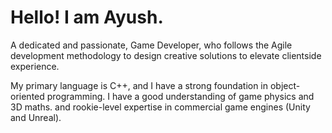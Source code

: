 ﻿# Hello! I am Ayush.

 
A dedicated and passionate, Game Developer, who follows the Agile development methodology to design creative solutions to elevate clientside experience. 

My primary language is C++, and I have a strong foundation in object-oriented programming. I have a good understanding of game physics and 3D maths. and rookie-level expertise in commercial game engines (Unity and Unreal).

